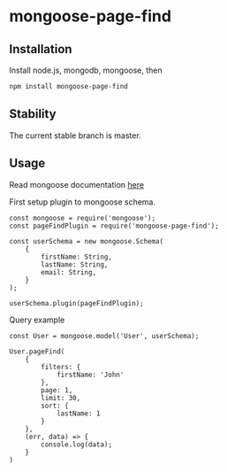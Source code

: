 # mongoose-page-find

## Installation

Install node.js, mongodb, mongoose, then

```sh
npm install mongoose-page-find
```

## Stability

The current stable branch is master.

## Usage

Read mongoose documentation [here](https://www.npmjs.com/package/mongoose)

First setup plugin to mongoose schema.

```
const mongoose = require('mongoose');
const pageFindPlugin = require('mongoose-page-find');

const userSchema = new mongoose.Schema(
    {
        firstName: String,
        lastName: String,
        email: String,
    }
);

userSchema.plugin(pageFindPlugin);
```

Query example

```
const User = mongoose.model('User', userSchema);

User.pageFind(
    {
        filters: {
            firstName: 'John'
        },
        page: 1,
        limit: 30,
        sort: {
            lastName: 1
        }
    },
    (err, data) => {
        console.log(data);
    }
)
```